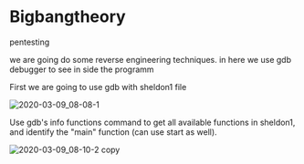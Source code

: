 # Bigbangtheory


pentesting

we are going do some reverse engineering techniques. in here we use gdb debugger to see in side the programm 

First we are going to use gdb with sheldon1 file

![2020-03-09_08-08-1](https://user-images.githubusercontent.com/34812175/76230707-1ce39400-624a-11ea-9b97-03608a00bcdb.png)


Use gdb's info functions command to get all available functions in sheldon1, and identify the "main" function (can use start as well).


![2020-03-09_08-10-2 copy](https://user-images.githubusercontent.com/34812175/76230987-8bc0ed00-624a-11ea-91af-386e33173757.png)







